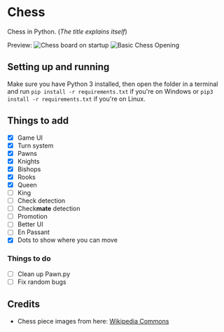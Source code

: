 # Chess
Chess in Python. (<i>The title explains itself</i>)

Preview:
![Chess board on startup](https://raw.githubusercontent.com/Nano-AI/Chess/master/GitHubImages/Display_Image_1.JPG?raw=true)
![Basic Chess Opening](https://raw.githubusercontent.com/Nano-AI/Chess/master/GitHubImages/Display_Image_2.JPG)

## Setting up and running
Make sure you have Python 3 installed, then open the folder in a terminal and run `pip install -r requirements.txt` if 
you're on Windows or `pip3 install -r requirements.txt` if you're on Linux.

## Things to add
- [x] Game UI
- [x] Turn system
- [x] Pawns
- [x] Knights
- [X] Bishops
- [X] Rooks 
- [x] Queen
- [ ] King
- [ ] Check detection
- [ ] Check**mate** detection
- [ ] Promotion
- [ ] Better UI
- [ ] En Passant
- [x] Dots to show where you can move

### Things to do
- [ ] Clean up Pawn.py
- [ ] Fix random bugs

## Credits
- Chess piece images from here: [Wikipedia Commons](https://commons.wikimedia.org/wiki/Category:PNG_chess_pieces/Standard_transparent)
